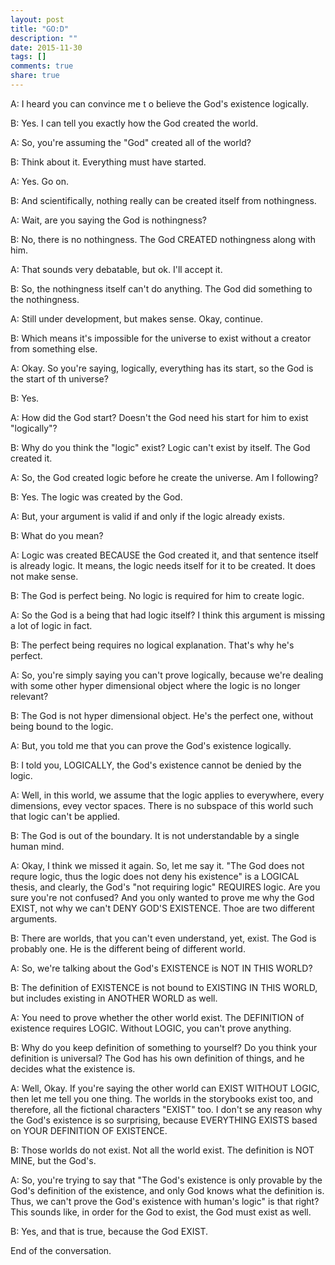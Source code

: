 ```yaml
---
layout: post
title: "GO:D"
description: ""
date: 2015-11-30
tags: []
comments: true
share: true
---
```


A: I heard you can convince me t o believe the God's existence logically.

B: Yes. I can tell you exactly how the God created the world.

A: So, you're assuming the "God" created all of the world?

B: Think about it. Everything must have started.

A: Yes. Go on.

B: And scientifically, nothing really can be created itself from nothingness.

A: Wait, are you saying the God is nothingness?

B: No, there is no nothingness. The God CREATED nothingness along with him.

A: That sounds very debatable, but ok. I'll accept it.

B: So, the nothingness itself can't do anything. The God did something to the
nothingness.

A: Still under development, but makes sense. Okay, continue.

B: Which means it's impossible for the universe to exist without a creator
from something else.

A: Okay. So you're saying, logically, everything has its start, so the God is
the start of th universe?

B: Yes.

A: How did the God start? Doesn't the God need his start for him to exist
"logically"?

B: Why do you think the "logic" exist? Logic can't exist by itself. The God
created it.

A: So, the God created logic before he create the universe. Am I following?

B: Yes. The logic was created by the God.

A: But, your argument is valid if and only if the logic already exists.

B: What do you mean?

A: Logic was created BECAUSE the God created it, and that sentence itself is
already logic. It means, the logic needs itself for it to be created. It does
not make sense.

B: The God is perfect being. No logic is required for him to create logic.

A: So the God is a being that had logic itself? I think this argument is
missing a lot of logic in fact.

B: The perfect being requires no logical explanation. That's why he's perfect.

A: So, you're simply saying you can't prove logically, because we're dealing
with some other hyper dimensional object where the logic is no longer
relevant?

B: The God is not hyper dimensional object. He's the perfect one, without
being bound to the logic.

A: But, you told me that you can prove the God's existence logically.

B: I told you, LOGICALLY, the God's existence cannot be denied by the logic.

A: Well, in this world, we assume that the logic applies to everywhere, every
dimensions, evey vector spaces. There is no subspace of this world such that
logic can't be applied.

B: The God is out of the boundary. It is not understandable by a single human
mind.

A: Okay, I think we missed it again. So, let me say it. "The God does not
requre logic, thus the logic does not deny his existence" is a LOGICAL thesis,
and clearly, the God's "not requiring logic" REQUIRES logic. Are you sure
you're not confused? And you only wanted to prove me why the God EXIST, not
why we can't DENY GOD'S EXISTENCE. Thoe are two different arguments.

B: There are worlds, that you can't even understand, yet, exist. The God is
probably one. He is the different being of different world.

A: So, we're talking about the God's EXISTENCE is NOT IN THIS WORLD?

B: The definition of EXISTENCE is not bound to EXISTING IN THIS WORLD, but
includes existing in ANOTHER WORLD as well.

A: You need to prove whether the other world exist. The DEFINITION of
existence requires LOGIC. Without LOGIC, you can't prove anything.

B: Why do you keep definition of something to yourself? Do you think your
definition is universal? The God has his own definition of things, and he
decides what the existence is.

A: Well, Okay. If you're saying the other world can EXIST WITHOUT LOGIC, then
let me tell you one thing. The worlds in the storybooks exist too, and
therefore, all the fictional characters "EXIST" too. I don't se any reason why
the God's existence is so surprising, because EVERYTHING EXISTS based on YOUR
DEFINITION OF EXISTENCE.

B: Those worlds do not exist. Not all the world exist. The definition is NOT
MINE, but the God's.

A: So, you're trying to say that "The God's existence is only provable by the
God's definition of the existence, and only God knows what the definition is.
Thus, we can't prove the God's existence with human's logic" is that right?
This sounds like, in order for the God to exist, the God must exist as well.

B: Yes, and that is true, because the God EXIST.

End of the conversation.

